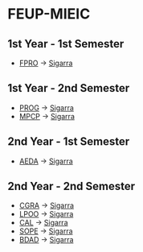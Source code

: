 # FEUP-MIEIC

## 1st Year - 1st Semester
- [FPRO](https://github.com/marhcouto/FEUP-FPRO) -> [Sigarra](https://sigarra.up.pt/feup/pt/ucurr_geral.ficha_uc_view?pv_ocorrencia_id=459463)

## 1st Year - 2nd Semester
- [PROG](https://github.com/marhcouto/FEUP-PROG) -> [Sigarra](https://sigarra.up.pt/feup/pt/ucurr_geral.ficha_uc_view?pv_ocorrencia_id=459468)
- [MPCP](https://github.com/marhcouto/FEUP-MPCP) -> [Sigarra](https://sigarra.up.pt/feup/pt/ucurr_geral.ficha_uc_view?pv_ocorrencia_id=459469)



## 2nd Year - 1st Semester
- [AEDA](https://github.com/marhcouto/FEUP-AEDA) -> [Sigarra](https://sigarra.up.pt/feup/pt/ucurr_geral.ficha_uc_view?pv_ocorrencia_id=459471)

## 2nd Year - 2nd Semester
- [CGRA](https://github.com/marhcouto/FEUP-CGRA) -> [Sigarra](https://sigarra.up.pt/feup/pt/ucurr_geral.ficha_uc_view?pv_ocorrencia_id=459476)
- [LPOO](https://github.com/marhcouto/FEUP-LPOO) -> [Sigarra](https://sigarra.up.pt/feup/pt/ucurr_geral.ficha_uc_view?pv_ocorrencia_id=459480)
- [CAL](https://github.com/marhcouto/FEUP-CAL) -> [Sigarra](https://sigarra.up.pt/feup/pt/ucurr_geral.ficha_uc_view?pv_ocorrencia_id=459479)
- [SOPE](https://github.com/marhcouto/FEUP-SOPE) -> [Sigarra](https://sigarra.up.pt/feup/pt/ucurr_geral.ficha_uc_view?pv_ocorrencia_id=459478)
- [BDAD](https://github.com/marhcouto/FEUP-BDAD) -> [Sigarra](https://sigarra.up.pt/feup/pt/ucurr_geral.ficha_uc_view?pv_ocorrencia_id=459477)



